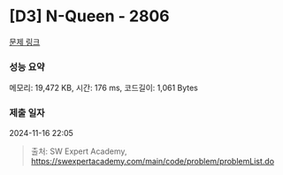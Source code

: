 # [D3] N-Queen - 2806 

[문제 링크](https://swexpertacademy.com/main/code/problem/problemDetail.do?contestProbId=AV7GKs06AU0DFAXB) 

### 성능 요약

메모리: 19,472 KB, 시간: 176 ms, 코드길이: 1,061 Bytes

### 제출 일자

2024-11-16 22:05



> 출처: SW Expert Academy, https://swexpertacademy.com/main/code/problem/problemList.do
